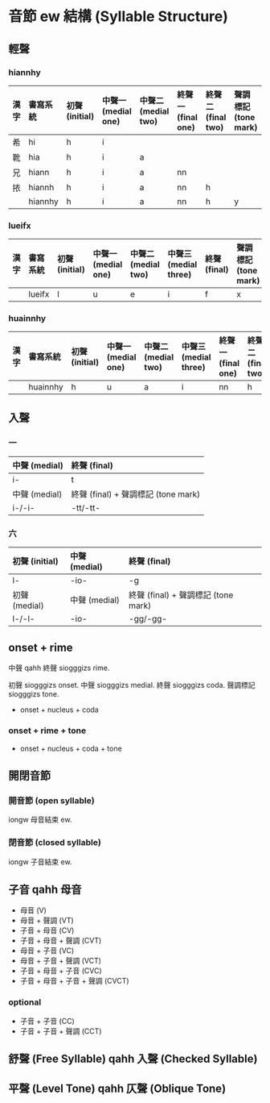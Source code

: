 # 音節 ew 結構 (Syllable Structure)

## 輕聲

### hiannhy

| 漢字 | 書寫系統 | 初聲 (initial) | 中聲一 (medial one) | 中聲二 (medial two) | 終聲一 (final one) | 終聲二 (final two) | 聲調標記 (tone mark) |
| :--- | :--- | :--- | :--- | :--- | :--- | :--- | :--- |
| 希 | hi | h | i | | | | |
| 靴 | hia | h | i | a | | | |
| 兄 | hiann | h | i | a | nn | | |
| 挔 | hiannh | h | i | a | nn | h | |
| | hiannhy | h | i | a | nn | h | y |

### lueifx

| 漢字 | 書寫系統 | 初聲 (initial) | 中聲一 (medial one) | 中聲二 (medial two) | 中聲三 (medial three) | 終聲 (final) | 聲調標記 (tone mark) |
| :--- | :--- | :--- | :--- | :--- | :--- | :--- | :--- |
|  | lueifx | l | u | e | i | f | x |

### huainnhy

| 漢字 | 書寫系統 | 初聲 (initial) | 中聲一 (medial one) | 中聲二 (medial two) | 中聲三 (medial three) | 終聲一 (final one) | 終聲二 (final two) | 聲調標記 (tone mark) |
| :--- | :--- | :--- | :--- | :--- | :--- | :--- | :--- | :--- |
|  | huainnhy | h | u | a | i | nn | h | y |

## 入聲

### 一

| 中聲 (medial) | 終聲 (final) |
| :--- | :--- |
| i- | t |
| 中聲 (medial) | 終聲 (final) + 聲調標記 (tone mark) |
| i-/-i- | -tt/-tt- |

### 六

| 初聲 (initial) | 中聲 (medial) | 終聲 (final) |
| :--- | :--- | :--- |
| l- | -io- | -g |
| 初聲 (medial) | 中聲 (medial) | 終聲 (final) + 聲調標記 (tone mark) |
| l-/-l- | -io- | -gg/-gg- |

## onset + rime

中聲 qahh 終聲 siogggizs rime.

初聲 siogggizs onset. 中聲 siogggizs medial. 終聲 siogggizs coda. 聲調標記 siogggizs tone.

* onset + nucleus + coda

### onset + rime + tone

* onset + nucleus + coda + tone

## 開閉音節

### 開音節 (open syllable)

iongw 母音結束 ew.

### 閉音節 (closed syllable)

iongw 子音結束 ew.

## 子音 qahh 母音

* 母音 (V)
* 母音 + 聲調 (VT)
* 子音 + 母音 (CV)
* 子音 + 母音 + 聲調 (CVT)
* 母音 + 子音 (VC)
* 母音 + 子音 + 聲調 (VCT)
* 子音 + 母音 + 子音 (CVC)
* 子音 + 母音 + 子音 + 聲調 (CVCT)

### optional

* 子音 + 子音 (CC)
* 子音 + 子音 + 聲調 (CCT)

## 舒聲 (Free Syllable) qahh 入聲 (Checked Syllable)

## 平聲 (Level Tone) qahh 仄聲 (Oblique Tone)
